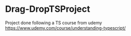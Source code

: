 # Drag-DropTSProject
Project done following a TS course from udemy
https://www.udemy.com/course/understanding-typescript/
